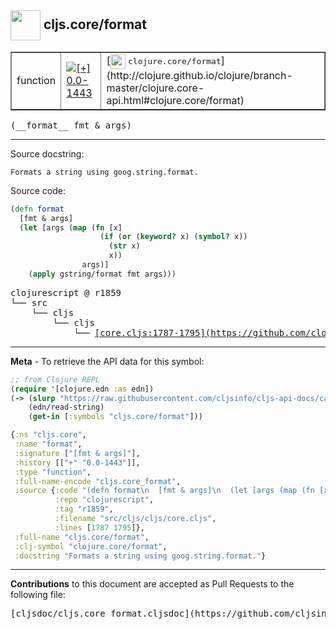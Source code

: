 ## <img width="48px" valign="middle" src="http://i.imgur.com/Hi20huC.png"> cljs.core/format

 <table border="1">
<tr>

<td>function</td>
<td><a href="https://github.com/cljsinfo/cljs-api-docs/tree/0.0-1443"><img valign="middle" alt="[+] 0.0-1443" src="https://img.shields.io/badge/+-0.0--1443-lightgrey.svg"></a> </td>
<td>
[<img height="24px" valign="middle" src="http://i.imgur.com/1GjPKvB.png"> <samp>clojure.core/format</samp>](http://clojure.github.io/clojure/branch-master/clojure.core-api.html#clojure.core/format)
</td>
</tr>
</table>

 <samp>
(__format__ fmt & args)<br>
</samp>

---




Source docstring:

```
Formats a string using goog.string.format.
```

Source code:

```clj
(defn format
  [fmt & args]
  (let [args (map (fn [x]
                    (if (or (keyword? x) (symbol? x))
                      (str x)
                      x))
                args)]
    (apply gstring/format fmt args)))
```

 <pre>
clojurescript @ r1859
└── src
    └── cljs
        └── cljs
            └── <ins>[core.cljs:1787-1795](https://github.com/clojure/clojurescript/blob/r1859/src/cljs/cljs/core.cljs#L1787-L1795)</ins>
</pre>


---

__Meta__ - To retrieve the API data for this symbol:

```clj
;; from Clojure REPL
(require '[clojure.edn :as edn])
(-> (slurp "https://raw.githubusercontent.com/cljsinfo/cljs-api-docs/catalog/cljs-api.edn")
    (edn/read-string)
    (get-in [:symbols "cljs.core/format"]))
```

```clj
{:ns "cljs.core",
 :name "format",
 :signature ["[fmt & args]"],
 :history [["+" "0.0-1443"]],
 :type "function",
 :full-name-encode "cljs.core_format",
 :source {:code "(defn format\n  [fmt & args]\n  (let [args (map (fn [x]\n                    (if (or (keyword? x) (symbol? x))\n                      (str x)\n                      x))\n                args)]\n    (apply gstring/format fmt args)))",
          :repo "clojurescript",
          :tag "r1859",
          :filename "src/cljs/cljs/core.cljs",
          :lines [1787 1795]},
 :full-name "cljs.core/format",
 :clj-symbol "clojure.core/format",
 :docstring "Formats a string using goog.string.format."}

```

---

__Contributions__ to this document are accepted as Pull Requests to the following file:

 <pre>
[cljsdoc/cljs.core_format.cljsdoc](https://github.com/cljsinfo/cljs-api-docs/blob/master/cljsdoc/cljs.core_format.cljsdoc)
</pre>

